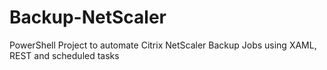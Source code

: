 # Backup-NetScaler
PowerShell Project to automate Citrix NetScaler Backup Jobs using XAML, REST and scheduled tasks
